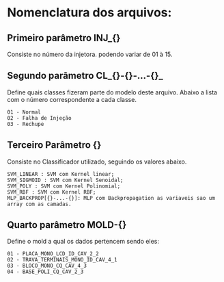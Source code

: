 # Nomenclatura dos arquivos:


## Primeiro parâmetro INJ_{}
Consiste no número da injetora. podendo variar de 01 à 15.

## Segundo parâmetro CL_{}-{}-...-{}_
Define quais classes fizeram parte do modelo deste arquivo.
Abaixo a lista com o número correspondente a cada classe.

    01 - Normal
    02 - Falha de Injeção
    03 - Rechupe
    
## Terceiro Parâmetro {} 
Consiste no Classificador utilizado, seguindo os valores abaixo.

    SVM_LINEAR : SVM com Kernel linear;
    SVM_SIGMOID : SVM com Kernel Senoidal;
    SVM_POLY : SVM com Kernel Polinomial;
    SVM_RBF : SVM com Kernel RBF;
    MLP_BACKPROP[{}-...-{}]: MLP com Backpropagation as variaveis sao um array com as camadas.
    
## Quarto parâmetro MOLD-{}
Define o mold a qual os dados pertencem sendo eles:

    01 - PLACA_MONO_LCD_ID_CAV_2_2
    02 - TRAVA_TERMINAIS_MONO_ID_CAV_4_1
    03 - BLOCO_MONO_CQ_CAV_4_3
    04 - BASE_POLI_CQ_CAV_2_3
    